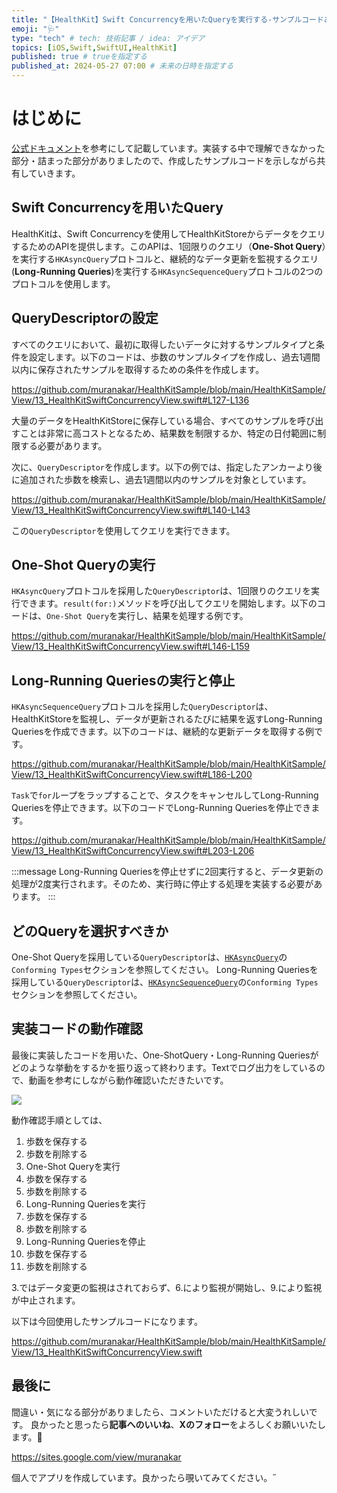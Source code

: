 ```yaml
---
title: "【HealthKit】Swift Concurrencyを用いたQueryを実行する-サンプルコードあり-"
emoji: "🩺"
type: "tech" # tech: 技術記事 / idea: アイデア
topics: [iOS,Swift,SwiftUI,HealthKit]
published: true # trueを指定する
published_at: 2024-05-27 07:00 # 未来の日時を指定する
---
```



# はじめに

[公式ドキュメント](https://developer.apple.com/documentation/healthkit/queries/running_queries_with_swift_concurrency)を参考にして記載しています。実装する中で理解できなかった部分・詰まった部分がありましたので、作成したサンプルコードを示しながら共有していきます。

## Swift Concurrencyを用いたQuery

HealthKitは、Swift Concurrencyを使用してHealthKitStoreからデータをクエリするためのAPIを提供します。このAPIは、1回限りのクエリ（**One-Shot Query**）を実行する`HKAsyncQuery`プロトコルと、継続的なデータ更新を監視するクエリ(**Long-Running Queries**)を実行する`HKAsyncSequenceQuery`プロトコルの2つのプロトコルを使用します。

## QueryDescriptorの設定

すべてのクエリにおいて、最初に取得したいデータに対するサンプルタイプと条件を設定します。以下のコードは、歩数のサンプルタイプを作成し、過去1週間以内に保存されたサンプルを取得するための条件を作成します。

https://github.com/muranakar/HealthKitSample/blob/main/HealthKitSample/View/13_HealthKitSwiftConcurrencyView.swift#L127-L136

大量のデータをHealthKitStoreに保存している場合、すべてのサンプルを呼び出すことは非常に高コストとなるため、結果数を制限するか、特定の日付範囲に制限する必要があります。

次に、`QueryDescriptor`を作成します。以下の例では、指定したアンカーより後に追加された歩数を検索し、過去1週間以内のサンプルを対象としています。

https://github.com/muranakar/HealthKitSample/blob/main/HealthKitSample/View/13_HealthKitSwiftConcurrencyView.swift#L140-L143

この`QueryDescriptor`を使用してクエリを実行できます。

## One-Shot Queryの実行

`HKAsyncQuery`プロトコルを採用した`QueryDescriptor`は、1回限りのクエリを実行できます。`result(for:)`メソッドを呼び出してクエリを開始します。以下のコードは、`One-Shot Query`を実行し、結果を処理する例です。

https://github.com/muranakar/HealthKitSample/blob/main/HealthKitSample/View/13_HealthKitSwiftConcurrencyView.swift#L146-L159

## Long-Running Queriesの実行と停止

`HKAsyncSequenceQuery`プロトコルを採用した`QueryDescriptor`は、HealthKitStoreを監視し、データが更新されるたびに結果を返すLong-Running Queriesを作成できます。以下のコードは、継続的な更新データを取得する例です。

https://github.com/muranakar/HealthKitSample/blob/main/HealthKitSample/View/13_HealthKitSwiftConcurrencyView.swift#L186-L200

`Task`で`for`ループをラップすることで、タスクをキャンセルしてLong-Running Queriesを停止できます。以下のコードでLong-Running Queriesを停止できます。

https://github.com/muranakar/HealthKitSample/blob/main/HealthKitSample/View/13_HealthKitSwiftConcurrencyView.swift#L203-L206

:::message
Long-Running Queriesを停止せずに2回実行すると、データ更新の処理が2度実行されます。そのため、実行時に停止する処理を実装する必要があります。
:::

## どのQueryを選択すべきか

One-Shot Queryを採用している`QueryDescriptor`は、[`HKAsyncQuery`](https://developer.apple.com/documentation/healthkit/hkasyncquery)の`Conforming Types`セクションを参照してください。
Long-Running Queriesを採用している`QueryDescriptor`は、[`HKAsyncSequenceQuery`](https://developer.apple.com/documentation/healthkit/hkasyncsequencequery)の`Conforming Types`セクションを参照してください。

## 実装コードの動作確認

最後に実装したコードを用いた、One-ShotQuery・Long-Running Queriesがどのような挙動をするかを振り返って終わります。Textでログ出力をしているので、動画を参考にしながら動作確認いただきたいです。

![](https://storage.googleapis.com/zenn-user-upload/612a929b6899-20240524.gif)

動作確認手順としては、

1. 歩数を保存する
2. 歩数を削除する
3. One-Shot Queryを実行
4. 歩数を保存する
5. 歩数を削除する
6. Long-Running Queriesを実行
7. 歩数を保存する
8. 歩数を削除する
9. Long-Running Queriesを停止
10. 歩数を保存する
11. 歩数を削除する

3.ではデータ変更の監視はされておらず、6.により監視が開始し、9.により監視が中止されます。

以下は今回使用したサンプルコードになります。

https://github.com/muranakar/HealthKitSample/blob/main/HealthKitSample/View/13_HealthKitSwiftConcurrencyView.swift

## 最後に

間違い・気になる部分がありましたら、コメントいただけると大変うれしいです。
良かったと思ったら**記事へのいいね**、**Xのフォロー**をよろしくお願いいたします。🙇

https://sites.google.com/view/muranakar

個人でアプリを作成しています。良かったら覗いてみてください。˝